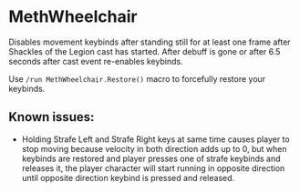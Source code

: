 # MethWheelchair

Disables movement keybinds after standing still for at least one frame after Shackles of the Legion cast has started. After debuff is gone or after 6.5 seconds after cast event re-enables keybinds. 


Use ``/run MethWheelchair.Restore()`` macro to forcefully restore your keybinds.


## Known issues:

- Holding Strafe Left and Strafe Right keys at same time causes player to stop moving because velocity in both direction adds up to 0, but when keybinds are restored and player presses one of strafe keybinds and releases it, the player character will start running in opposite direction until opposite direction keybind is pressed and released. 
